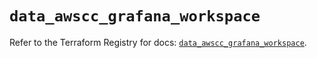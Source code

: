 # `data_awscc_grafana_workspace`

Refer to the Terraform Registry for docs: [`data_awscc_grafana_workspace`](https://registry.terraform.io/providers/hashicorp/awscc/0.70.0/docs/data-sources/grafana_workspace).
